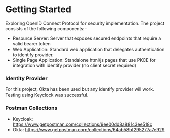 # Getting Started

Exploring OpenID Connect Protocol for security implementation. The project consists of the following components:-

* Resource Server: Server that exposes secured endpoints that require a valid bearer token
* Web Application: Standard web application that delegates authentication to identify provider.
* Single Page Application: Standalone html/js pages that use PKCE for integration with identify provider (no client secret required)

### Identity Provider
For this project, Okta has been used but any identify provider will work. Testing using Keyclock was successful.

### Postman Collections
* Keycloak: https://www.getpostman.com/collections/9ee00dd8a881c3ee518c
* Okta: https://www.getpostman.com/collections/64ab58bf295277a7e929